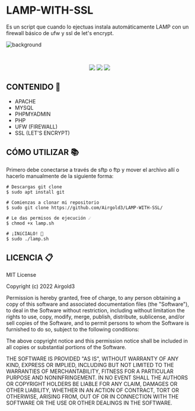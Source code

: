 # LAMP-WITH-SSL
Es un script que cuando lo ejectuas instala automáticamente LAMP con un firewall básico de ufw y ssl de let's encrypt. <br>

![background](https://user-images.githubusercontent.com/62146446/152696670-7ed7ae40-04f7-42a9-9699-06447522e14c.gif)


<br>
<div align="center">
  
<img src="https://img.shields.io/badge/OS-Ubuntu 20.04-orange?style=for-the-badge&logo=linux"> <img src="https://img.shields.io/badge/Autor-airgold3-blue?logo=github&style=for-the-badge"> <img src="https://img.shields.io/badge/Licencia-MIT-brightgreen?style=for-the-badge&logo="> 
</div>

## CONTENIDO 📁
<ul>
    <li><a>APACHE</a></li>
    <li><a>MYSQL</a></li>
    <li><a>PHPMYADMIN</a></li>
    <li><a>PHP</a></li>
    <li><a>UFW (FIREWALL)</a></li>
    <li><a>SSL (LET'S ENCRYPT)</a></li>
</ul>

## CÓMO UTILIZAR 📚
Primero debe conectarse a través de sftp o ftp y mover el archivo allí o hacerlo manualmente de la siguiente forma:
<br>
```
# Descargas git clone
$ sudo apt install git

# Comienzas a clonar mi repositorio
$ sudo git clone https://github.com/Airgold3/LAMP-WITH-SSL/

# Le das permisos de ejecución ☄️
$ chmod +x lamp.sh

# ¡INíCIALO! 🚀 
$ sudo ./lamp.sh
```

## LICENCIA 📋 
MIT License 

Copyright (c) 2022 Airgold3

Permission is hereby granted, free of charge, to any person obtaining a copy
of this software and associated documentation files (the "Software"), to deal
in the Software without restriction, including without limitation the rights
to use, copy, modify, merge, publish, distribute, sublicense, and/or sell
copies of the Software, and to permit persons to whom the Software is
furnished to do so, subject to the following conditions:

The above copyright notice and this permission notice shall be included in all
copies or substantial portions of the Software.

THE SOFTWARE IS PROVIDED "AS IS", WITHOUT WARRANTY OF ANY KIND, EXPRESS OR
IMPLIED, INCLUDING BUT NOT LIMITED TO THE WARRANTIES OF MERCHANTABILITY,
FITNESS FOR A PARTICULAR PURPOSE AND NONINFRINGEMENT. IN NO EVENT SHALL THE
AUTHORS OR COPYRIGHT HOLDERS BE LIABLE FOR ANY CLAIM, DAMAGES OR OTHER
LIABILITY, WHETHER IN AN ACTION OF CONTRACT, TORT OR OTHERWISE, ARISING FROM,
OUT OF OR IN CONNECTION WITH THE SOFTWARE OR THE USE OR OTHER DEALINGS IN THE
SOFTWARE.
